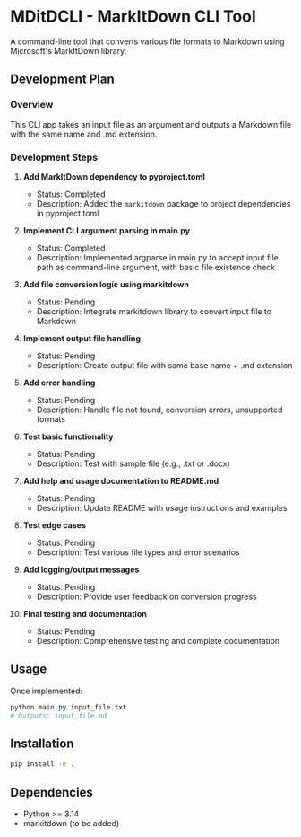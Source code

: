 # MDitDCLI - MarkItDown CLI Tool

A command-line tool that converts various file formats to Markdown using Microsoft's MarkItDown library.

## Development Plan

### Overview
This CLI app takes an input file as an argument and outputs a Markdown file with the same name and .md extension.

### Development Steps

1. **Add MarkItDown dependency to pyproject.toml**
   - Status: Completed
   - Description: Added the `markitdown` package to project dependencies in pyproject.toml

2. **Implement CLI argument parsing in main.py**
   - Status: Completed
   - Description: Implemented argparse in main.py to accept input file path as command-line argument, with basic file existence check

3. **Add file conversion logic using markitdown**
   - Status: Pending
   - Description: Integrate markitdown library to convert input file to Markdown

4. **Implement output file handling**
   - Status: Pending
   - Description: Create output file with same base name + .md extension

5. **Add error handling**
   - Status: Pending
   - Description: Handle file not found, conversion errors, unsupported formats

6. **Test basic functionality**
   - Status: Pending
   - Description: Test with sample file (e.g., .txt or .docx)

7. **Add help and usage documentation to README.md**
   - Status: Pending
   - Description: Update README with usage instructions and examples

8. **Test edge cases**
   - Status: Pending
   - Description: Test various file types and error scenarios

9. **Add logging/output messages**
   - Status: Pending
   - Description: Provide user feedback on conversion progress

10. **Final testing and documentation**
    - Status: Pending
    - Description: Comprehensive testing and complete documentation

## Usage

Once implemented:

```bash
python main.py input_file.txt
# Outputs: input_file.md
```

## Installation

```bash
pip install -e .
```

## Dependencies

- Python >= 3.14
- markitdown (to be added)
